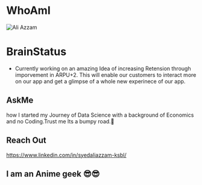 
# WhoAmI
![Ali Azzam](https://user-images.githubusercontent.com/68848372/228649587-6784f133-38df-4762-bb96-575a231fd6ec.png)

# BrainStatus
- Currently working on an amazing Idea of increasing Retension through imporvement in ARPU+2. This will enable our customers to interact more on our app and get a glimpse of a whole new experinece of our app.

## AskMe
how I started my Journey of Data Science with a background of Economics and no Coding.Trust me Its a bumpy road.🥴

## Reach Out
https://www.linkedin.com/in/syedaliazzam-ksbl/

##  I am an Anime geek 😎😎
